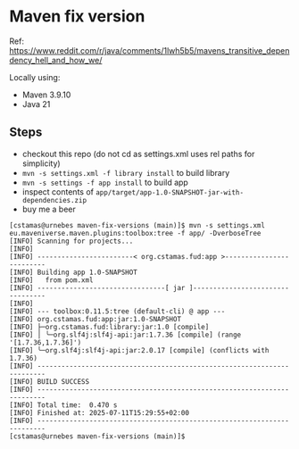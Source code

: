 # Maven fix version

Ref:
https://www.reddit.com/r/java/comments/1lwh5b5/mavens_transitive_dependency_hell_and_how_we/

Locally using:
* Maven 3.9.10
* Java 21

## Steps
* checkout this repo (do not cd as settings.xml uses rel paths for simplicity)
* `mvn -s settings.xml -f library install` to build library
* `mvn -s settings -f app install` to build app
* inspect contents of `app/target/app-1.0-SNAPSHOT-jar-with-dependencies.zip`
* buy me a beer


```
[cstamas@urnebes maven-fix-versions (main)]$ mvn -s settings.xml eu.maveniverse.maven.plugins:toolbox:tree -f app/ -DverboseTree
[INFO] Scanning for projects...
[INFO] 
[INFO] ------------------------< org.cstamas.fud:app >-------------------------
[INFO] Building app 1.0-SNAPSHOT
[INFO]   from pom.xml
[INFO] --------------------------------[ jar ]---------------------------------
[INFO] 
[INFO] --- toolbox:0.11.5:tree (default-cli) @ app ---
[INFO] org.cstamas.fud:app:jar:1.0-SNAPSHOT
[INFO] ├─org.cstamas.fud:library:jar:1.0 [compile]
[INFO] │ ╰─org.slf4j:slf4j-api:jar:1.7.36 [compile] (range '[1.7.36,1.7.36]')
[INFO] ╰─org.slf4j:slf4j-api:jar:2.0.17 [compile] (conflicts with 1.7.36)
[INFO] ------------------------------------------------------------------------
[INFO] BUILD SUCCESS
[INFO] ------------------------------------------------------------------------
[INFO] Total time:  0.470 s
[INFO] Finished at: 2025-07-11T15:29:55+02:00
[INFO] ------------------------------------------------------------------------
[cstamas@urnebes maven-fix-versions (main)]$ 
```
